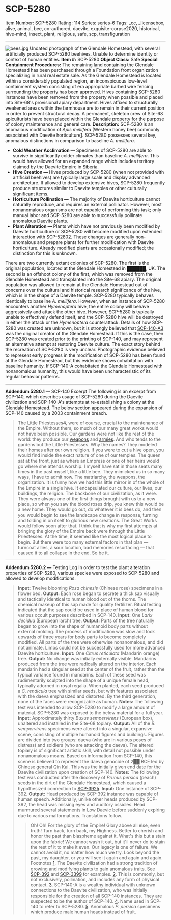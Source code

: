 # SCP-5280
Item Number: SCP-5280
Rating: 114
Series: series-6
Tags: _cc, _licensebox, alive, animal, bee, co-authored, daevite, exquisite-corpse2020, historical, hive-mind, insect, plant, religious, safe, scp, transfiguration

---

![bees.jpg](https://scp-wiki.wdfiles.com/local--files/scp-5280/bees.jpg)
Undated photograph of the Glendale Homestead, with several artificially produced SCP-5280 beehives. Unable to determine identity or context of human entities.
**Item #:** SCP-5280
**Object Class:** Safe
**Special Containment Procedures:** The remaining land containing the Glendale Homestead has been purchased through a Foundation front organization specializing in rural real estate sale. As the Glendale Homestead is located within a considerably populated region, an inconspicuous low-level containment system consisting of era appropriate barbed wire fencing surrounding the property has been approved.
Hives containing SCP-5280 instances have been removed from the property when possible and placed into Site-68's provisional apiary department. Hives affixed to structurally weakened areas within the farmhouse are to remain in their current position in order to prevent structural decay. A permanent, skeleton crew of Site-68 apiculturists have been placed within the Glendale property for the purpose of colony maintenance and general care.
**Description:** SCP-5280 is an anomalous modification of _Apis mellifera_ (Western honey bee) commonly associated with Daevite horticulture[1](javascript:;). SCP-5280 possesses several key, anomalous distinctions in comparison to baseline _A. mellifera_.
  * **Cold Weather Acclimation —** Specimens of SCP-5280 are able to survive in significantly colder climates than baseline _A. mellifera_. This would have allowed for an expanded range which includes territory claimed by the Daevite Empire in Siberia.
  * **Hive Creation —** Hives produced by SCP-5280 (when not provided with artificial beehives) are typically large scale and display advanced architecture. If allowed to develop extensive hives, SCP-5280 frequently produce structures similar to Daevite temples or other culturally significant items.
  * **Horticulture Pollination —** The majority of Daevite horticulture cannot naturally reproduce, and requires an external pollinator. However, most nonanomalous organisms are not capable of performing this task; only manual labor and SCP-5280 are able to successfully pollinate anomalous Daevite plants.
  * **Plant Alteration —** Plants which have not previously been modified by Daevite horticulture or SCP-5280 will become modified upon extended interaction with SCP-5280[2](javascript:;). These changes are generally non-anomalous and prepare plants for further modification with Daevite horticulture. Already modified plants are occasionally modified; the distinction for this is unknown.

There are two currently extant colonies of SCP-5280. The first is the original population, located at the Glendale Homestead in ██████, UK. The second is an offshoot colony of the first, which was removed from the Glendale Homestead and transplanted into the Site-68 apiary. The original population was allowed to remain at the Glendale Homestead out of concerns over the cultural and historical research significance of the hive, which is in the shape of a Daevite temple.
SCP-5280 typically behaves identically to baseline _A. mellifera_. However, when an instance of SCP-5280 encounters another _Hymenoptera_ hive, the entire colony will behave aggressively and attack the other hive. However, SCP-5280 is typically unable to effectively defend itself, and the SCP-5280 hive will be destroyed in either the attack or the _Hymenoptera_ counterattack.
Details of how SCP-5280 was created are unknown, but it is strongly believed that [SCP-140-A](/scp-140)[3](javascript:;) was the original creator of the Glendale Homestead. If this is the case, then SCP-5280 was created prior to the printing of SCP-140, and may represent an alternative attempt at restoring Daevite culture.
The exact story behind the recreation of SCP-5280 is very unclear. Photographic evidence believed to represent early progress in the modification of SCP-5280 has been found at the Glendale Homestead, but this evidence shows cohabitation with baseline humanity. If SCP-140-A cohabitated the Glendale Homestead with nonanomalous humanity, this would have been uncharacteristic of its regular behavior patterns.
* * *
**Addendum 5280.1 —** SCP-140 Excerpt
The following is an excerpt from SCP-140, which describes usage of SCP-5280 during the Daevite civilization and SCP-140-A's attempts at re-establishing a colony at the Glendale Homestead. The below section appeared during the expansion of SCP-140 caused by a 2003 containment breach.
> The Little Priestesses[4](javascript:;), were of course, crucial to the maintenance of the Empire. Without them, so much of our many great works would not have been possible. Our gardens were not like the rest of the world: they produce our [weapons](/scp-4008) and [armies](/scp-3140). And who tends to the gardens but the Little Priestesses.
> Why the names? They modeled their homes after our own religion. If you were to cut a hive open, you would find inside the exact nature of one of our temples. The queen sat at the front, just as where an Empress or one of her heirs would go where she attends worship. I myself have sat in those seats many times in the past myself, like a little bee.
> They mimicked us in so many ways, I have to admit now. The matriarchy, the weapons, the organization. It is funny how we had this little mirror in of the whole of the Empire in a single hive. It encapsulated our culture, our lives, our buildings, the religion. The backbone of our civilization, as it were.
> They were always one of the first things brought with us to a new place, so when you saw the blood roses drip, you knew this would be a new home. They would go out, do whatever it is bees do, and then you would begin to see the landscape change in response, turning and folding in on itself to glorious new creations. The Great Works would follow soon after that.
> I think that is why my first attempts at bringing the glory of the Empire back were through the Little Priestesses. At the time, it seemed like the most logical place to begin. But there were too many external factors in that plan — turncoat allies, a sour location, bad memories resurfacing — that caused it to all collapse in the end. So be it.
* * *
**Addendum 5280.2 —** Testing Log
In order to test the plant alteration properties of SCP-5280, various species were exposed to SCP-5280 and allowed to develop modifications.
> **Input:** Twelve blooming _Rosa chinesis_ (Chinese rose) specimens in a flower bed.
> **Output:** Each rose began to secrete a thick sap visually and tactically identical to human blood out of the thorns. The chemical makeup of this sap made for quality fertilizer. Ritual testing indicated that the sap could be used in place of human blood for various occult purposes described in SCP-140.
> **Input:** One _Larix decidua_ (European larch) tree.
> **Output:** Parts of the tree naturally began to grow into the shape of humanoid body parts without external molding. The process of modification was slow and took upwards of three years for body parts to become completely modified.
> All parts of the tree were otherwise nonanomalous, and did not animate. Limbs could not be successfully used for more advanced Daevite horticulture.
> **Input:** One _Citrus reticulata_ (Mandarin orange) tree.
> **Output:** No change was initially externally visible. Mandarins produced from the tree were radically altered on the interior.
> Each mandarin had a singular seed at the center of the fruit, rather than the typical variance found in mandarins. Each of these seed was rudimentarily sculpted into the shape of a unique female head, typically adorned in royal regalia.
> When planted, each seed produced a _C. rendicula_ tree with similar seeds, but with features associated with the daeva emphasized and distorted. By the third generation, none of the faces were recognizable as human.
> **Notes:** The following test was intended to allow SCP-5280 to modify a large amount of material. SCP-5280 was exposed to the below material for a full year.
> **Input:** Approximately thirty _Buxus sempervirens_ (European box), unaltered and installed in the Site-68 topiary.
> **Output:** All of the _B. sempervirens_ specimens were altered into a singular, expansive scene, consisting of multiple humanoid figures and buildings. Figures are divided into two groups: daeva (who are in various poses of distress) and soldiers (who are attacking the daeva). The altered topiary is of significant artistic skill, with detail not possible under nonanomalous means.
> Based on information from SCP-140, this scene is believed to represent the daeva genocide of 2██ BCE led by Chinese general Qin Kai. This was the initially given end date for the Daevite civilization upon creation of SCP-140.
> **Notes:** The following test was conducted after the discovery of _Prunus persica_ (peach) seeds in the dirt of the Glendale Homestead, which caused a hypothesized connection to [SCP-392](/scp-392)[5](javascript:;).
> **Input:** One instance of SCP-392.
> **Output:** Head produced by SCP-392 instance was capable of human speech. Additionally, unlike other heads produced by SCP-392, the head was missing eyes and auditory ossicles. Head murmured several statements in Low Daevic before suddenly expiring due to various malformations. Translations follow.
>> Oh! Oh! For the glory of the Empire! Glory above all else, even truth!
>> Turn back, turn back, my Highness.
>> Better to cherish and honor the past than blaspheme against it.
>> What's this but a stain upon the fabric! We cannot wash it out, but it'll never do to stain the rest of it to make it even.
>> Our legacy is one of failure. We cannot avoid it, no matter how much we try. Look beyond the past, my daughter, or you will see it again and again and again.
Footnotes
[1](javascript:;). The Daevite civilization had a strong tradition of growing and modifying plants to gain anomalous traits. See [SCP-392](/scp-392) and [SCP-3399](/scp-3399) for examples.
[2](javascript:;). This is commonly, but not exclusively, pollination, and includes any form of physical contact.
[3](javascript:;). SCP-140-A is a wealthy individual with unknown connections to the Daevite civilization, who was initially responsible for the creation of all SCP-140 instances. They are suspected to be the author of SCP-140.
[4](javascript:;). Name used in SCP-140 to refer to SCP-5280.
[5](javascript:;). Anomalous _P. persica_ specimens which produce male human heads instead of fruit.
